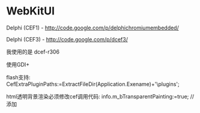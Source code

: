 WebKitUI
========
Delphi (CEF1) - http://code.google.com/p/delphichromiumembedded/

Delphi (CEF3) - http://code.google.com/p/dcef3/

我使用的是 dcef-r306

使用GDI+

flash支持:
CefExtraPluginPaths:=ExtractFileDir(Application.Exename)+'\plugins';


html透明背景渲染必须修改cef调用代码:
info.m_bTransparentPainting:=true;  //添加
